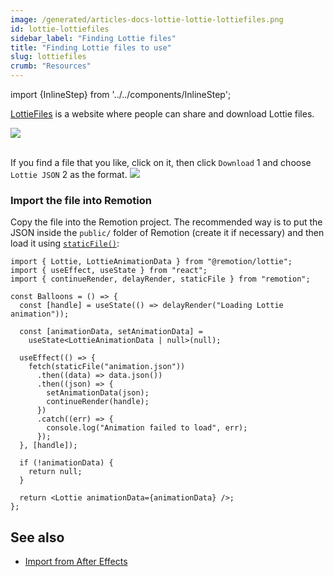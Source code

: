 ```yaml
---
image: /generated/articles-docs-lottie-lottie-lottiefiles.png
id: lottie-lottiefiles
sidebar_label: "Finding Lottie files"
title: "Finding Lottie files to use"
slug: lottiefiles
crumb: "Resources"
---
```


import {InlineStep} from '../../components/InlineStep';

[LottieFiles](https://lottiefiles.com) is a website where people can share and download Lottie files.

<img src="/img/lottie/lottiefiles.png" />

<br/>
<br/>

If you find a file that you like, click on it, then click `Download` <InlineStep>1</InlineStep> and choose `Lottie JSON` <InlineStep>2</InlineStep> as the format.
<img src="/img/lottie/lottiefiles-instructions.png" />

### Import the file into Remotion

Copy the file into the Remotion project. The recommended way is to put the JSON inside the `public/` folder of Remotion (create it if necessary) and then load it using [`staticFile()`](/docs/staticfile):

```tsx twoslash title="Animation.tsx"
import { Lottie, LottieAnimationData } from "@remotion/lottie";
import { useEffect, useState } from "react";
import { continueRender, delayRender, staticFile } from "remotion";

const Balloons = () => {
  const [handle] = useState(() => delayRender("Loading Lottie animation"));

  const [animationData, setAnimationData] =
    useState<LottieAnimationData | null>(null);

  useEffect(() => {
    fetch(staticFile("animation.json"))
      .then((data) => data.json())
      .then((json) => {
        setAnimationData(json);
        continueRender(handle);
      })
      .catch((err) => {
        console.log("Animation failed to load", err);
      });
  }, [handle]);

  if (!animationData) {
    return null;
  }

  return <Lottie animationData={animationData} />;
};
```

## See also

- [Import from After Effects](/docs/after-effects)
